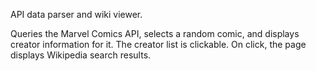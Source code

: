 API data parser and wiki viewer. 

Queries the Marvel Comics API, selects a random comic, and displays creator information for it. The creator list is clickable. On click, the page displays Wikipedia search results. 
